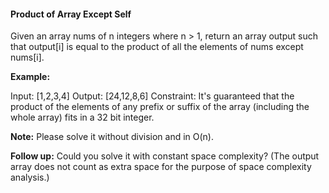 #### Product of Array Except Self

Given an array nums of n integers where n > 1,  return an array output such that output[i] is equal to the product of all the elements of nums except nums[i].

__Example:__

Input:  [1,2,3,4]
Output: [24,12,8,6]
Constraint: It's guaranteed that the product of the elements of any prefix or suffix of the array (including the whole array) fits in a 32 bit integer.

__Note:__ Please solve it without division and in O(n).

__Follow up:__
Could you solve it with constant space complexity? (The output array does not count as extra space for the purpose of space complexity analysis.)

